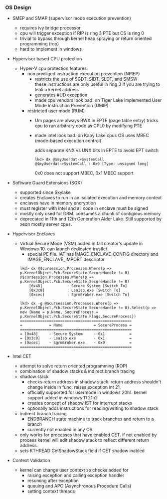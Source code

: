 ### OS Design
- SMEP and SMAP (supervisor mode execution prevention)
  - requires ivy bridge processor
  - cpu will trigger exception if RIP is ring 3 PTE but CS is ring 0
  - trivial to bypass through kernel heap spraying or return oriented programming (rop)
  - hard to implement in windows
- Hypervisor based CPU protection
  - Hyper-V cpu protection features
    - non priviliged instruction execution prevention (NPIEP)
      - restricts the use of SGDT, SIDT, SLDT, and SMSW  
        these instructions are only useful in ring 3 if you are trying to leak a kernel address
      - generates #UD exception
      - made cpu vendors look bad. on Tiger Lake implemented User Mode Instruction Prevention (UMIP)
    - restricted user mode (RUM)
      - Um pages are always RWX in EPTE (page table entry) tricks cpu to run arbitrary code as CPL0 by modifying PTE
      - made intel look bad. on Kaby Lake cpus OS uses MBEC (mode-based execution control)
        
        adds separate KNX vs UNX bits in EPTE to avoid EPT switch
        ```
        lkd> dx @$myUserdat->SystemCall
        @$myUserdat->SystemCall : 0x0 [Type: unsigned long]
        ```
        0x0 does not support MBEC, 0x1 MBEC support
- Software Guard Extensions (SGX)
  - supported since Skylake 
  - creates Enclaves to run in an isolated execution and memory context
  - enclaves have in memory encryption
  - must register with intel and all code in enclave must be signed
  - mostly only used for DRM. consumes a chunk of contigious memory
  - deprecated in 11th and 12th Generation Alder Lake. Still supported by xeon mostly server cpus.
- Hypervisor Enclaves
  - Virtual Secure Mode (VSM)
    added in fall creator's update in Windows 10. can launch dedicated trustlet.
    - special PE file. IAT has IMAGE_ENCLAVE_CONFIG directory and IMAGE_ENCLAVE_IMPORT descriptor
    ```
    lkd> dx @$cursession.Processes.Where(p => p.KernelObject.Pcb.SecureState.SecureHandle != 0)
    @$cursession.Processes.Where(p => p.KernelObject.Pcb.SecureState.SecureHandle != 0)                
        [0x48]           : Secure System [Switch To]
        [0x3c8]          : LsaIso.exe [Switch To]
        [0xcec]          : SgrmBroker.exe [Switch To]
    ```
    ```
    lkd> dx -g @$cursession.Processes.Where(p => p.KernelObject.Pcb.SecureState.SecureHandle != 0).Select(p => new {Name = p.Name, SecureProcess = p.KernelObject.Pcb.SecureState.Flags.SecureProcess})
    ==================================================
    =            = Name              = SecureProcess =
    ==================================================
    = [0x48]     - Secure System     - 0x1           =
    = [0x3c8]    - LsaIso.exe        - 0x1           =
    = [0xcec]    - SgrmBroker.exe    - 0x0           =
    ==================================================
    ```

    
- Intel CET
  - attempt to solve return oriented programming (ROP)
  - combination of shadow stacks & indirect branch tracing
  - shadow stack
    - checks return address in shadow stack. return address shouldn't change inside in func. raises exception int 21.
    - officially supported for usermode in windows 20h1. kernel support added in windows 11 21h2
    - creates concept of shadow IST for interrupt stacks
    - optionally adds instructions for reading/writing to shadow stack
  - indirect branch tracing
    - ENDBRANCH state machine to track branches and return to a branch
    - currently not enabled in any OS
  - only works for processes that have enabled CET. if not enabled by process kernel will edit shadow stack to reflect different return address.
  - sets KTHREAD CetShadowStack field if CET shadow inabled
- Context Validation
  - kernel can change user context so checks added for 
    - raising exception and calling exception handler
    - resuming after exception
    - queuing and APC (Asynchronous Procedure Calls)
    - setting context threads
